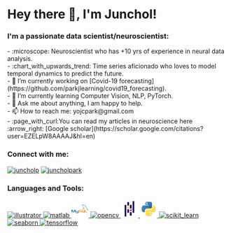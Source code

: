 <h1 align="left">Hey there 👋, I'm Junchol!</h1>
<h3 align="left">I'm a passionate data scientist/neuroscientist: </h3>
- :microscope: Neuroscientist who has +10 yrs of experience in neural data analysis.<br>
- :chart_with_upwards_trend: Time series aficionado who loves to model temporal dynamics to predict the future.<br>     
- 🔭 I’m currently working on [Covid-19 forecasting](https://github.com/parkjlearning/covid19_forecasting). <br>  
- 🌱 I’m currently learning Computer Vision, NLP, PyTorch.<br>
- 💬 Ask me about anything, I am happy to help.<br> 
- 📫 How to reach me: yojcpark@gmail.com<br>
- :page_with_curl:You can read my articles in neuroscience here :arrow_right: [Google scholar](https://scholar.google.com/citations?user=EZELpW8AAAAJ&hl=en) <br>

<h3 align="left">Connect with me:</h3>
<p align="left">
<a href="https://twitter.com/juncholp" target="blank"><img align="center" src="https://raw.githubusercontent.com/rahuldkjain/github-profile-readme-generator/master/src/images/icons/Social/twitter.svg" alt="juncholp" height="30" width="40" /></a>
<a href="https://linkedin.com/in/juncholpark" target="blank"><img align="center" src="https://raw.githubusercontent.com/rahuldkjain/github-profile-readme-generator/master/src/images/icons/Social/linked-in-alt.svg" alt="juncholpark" height="30" width="40" /></a>
</p>

<h3 align="left">Languages and Tools:</h3>
<p align="left"> <a href="https://www.adobe.com/in/products/illustrator.html" target="_blank" rel="noreferrer"> <img src="https://www.vectorlogo.zone/logos/adobe_illustrator/adobe_illustrator-icon.svg" alt="illustrator" width="40" height="40"/> </a> <a href="https://www.mathworks.com/" target="_blank" rel="noreferrer"> <img src="https://upload.wikimedia.org/wikipedia/commons/2/21/Matlab_Logo.png" alt="matlab" width="40" height="40"/> </a> <a href="https://www.mysql.com/" target="_blank" rel="noreferrer"> <img src="https://raw.githubusercontent.com/devicons/devicon/master/icons/mysql/mysql-original-wordmark.svg" alt="mysql" width="40" height="40"/> </a> <a href="https://opencv.org/" target="_blank" rel="noreferrer"> <img src="https://www.vectorlogo.zone/logos/opencv/opencv-icon.svg" alt="opencv" width="40" height="40"/> </a> <a href="https://pandas.pydata.org/" target="_blank" rel="noreferrer"> <img src="https://raw.githubusercontent.com/devicons/devicon/2ae2a900d2f041da66e950e4d48052658d850630/icons/pandas/pandas-original.svg" alt="pandas" width="40" height="40"/> </a> <a href="https://www.python.org" target="_blank" rel="noreferrer"> <img src="https://raw.githubusercontent.com/devicons/devicon/master/icons/python/python-original.svg" alt="python" width="40" height="40"/> </a> <a href="https://scikit-learn.org/" target="_blank" rel="noreferrer"> <img src="https://upload.wikimedia.org/wikipedia/commons/0/05/Scikit_learn_logo_small.svg" alt="scikit_learn" width="40" height="40"/> </a> <a href="https://seaborn.pydata.org/" target="_blank" rel="noreferrer"> <img src="https://seaborn.pydata.org/_images/logo-mark-lightbg.svg" alt="seaborn" width="40" height="40"/> </a> <a href="https://www.tensorflow.org" target="_blank" rel="noreferrer"> <img src="https://www.vectorlogo.zone/logos/tensorflow/tensorflow-icon.svg" alt="tensorflow" width="40" height="40"/> </a> </p>
